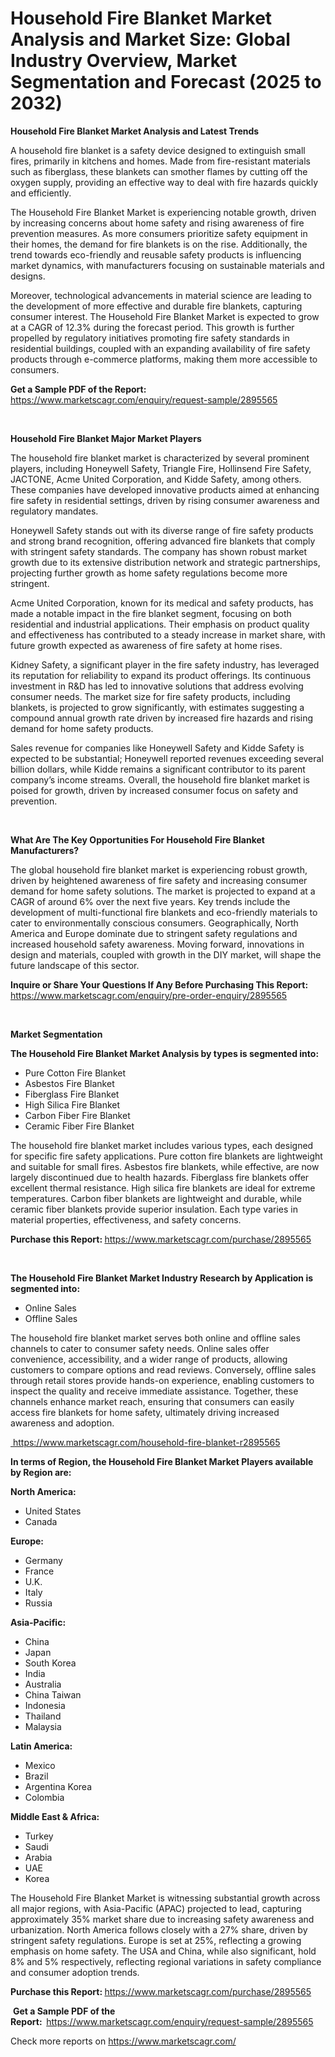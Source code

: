 <p><h1>Household Fire Blanket Market Analysis and Market Size: Global Industry Overview, Market Segmentation and Forecast (2025 to 2032)</h1></p><p><strong>Household Fire Blanket Market Analysis and Latest Trends</strong></p>
<p><p>A household fire blanket is a safety device designed to extinguish small fires, primarily in kitchens and homes. Made from fire-resistant materials such as fiberglass, these blankets can smother flames by cutting off the oxygen supply, providing an effective way to deal with fire hazards quickly and efficiently. </p><p>The Household Fire Blanket Market is experiencing notable growth, driven by increasing concerns about home safety and rising awareness of fire prevention measures. As more consumers prioritize safety equipment in their homes, the demand for fire blankets is on the rise. Additionally, the trend towards eco-friendly and reusable safety products is influencing market dynamics, with manufacturers focusing on sustainable materials and designs. </p><p>Moreover, technological advancements in material science are leading to the development of more effective and durable fire blankets, capturing consumer interest. The Household Fire Blanket Market is expected to grow at a CAGR of 12.3% during the forecast period. This growth is further propelled by regulatory initiatives promoting fire safety standards in residential buildings, coupled with an expanding availability of fire safety products through e-commerce platforms, making them more accessible to consumers.</p></p>
<p><strong>Get a Sample PDF of the Report:&nbsp;</strong> <a href="https://www.marketscagr.com/enquiry/request-sample/2895565?utm_campaign=3096&utm_medium=2&utm_source=Github&utm_content=ia&utm_term=15032025&utm_id=household-fire-blanket">https://www.marketscagr.com/enquiry/request-sample/2895565</a></p>
<p>&nbsp;</p>
<p><strong>Household Fire Blanket Major Market Players</strong></p>
<p><p>The household fire blanket market is characterized by several prominent players, including Honeywell Safety, Triangle Fire, Hollinsend Fire Safety, JACTONE, Acme United Corporation, and Kidde Safety, among others. These companies have developed innovative products aimed at enhancing fire safety in residential settings, driven by rising consumer awareness and regulatory mandates.</p><p>Honeywell Safety stands out with its diverse range of fire safety products and strong brand recognition, offering advanced fire blankets that comply with stringent safety standards. The company has shown robust market growth due to its extensive distribution network and strategic partnerships, projecting further growth as home safety regulations become more stringent.</p><p>Acme United Corporation, known for its medical and safety products, has made a notable impact in the fire blanket segment, focusing on both residential and industrial applications. Their emphasis on product quality and effectiveness has contributed to a steady increase in market share, with future growth expected as awareness of fire safety at home rises.</p><p>Kidney Safety, a significant player in the fire safety industry, has leveraged its reputation for reliability to expand its product offerings. Its continuous investment in R&D has led to innovative solutions that address evolving consumer needs. The market size for fire safety products, including blankets, is projected to grow significantly, with estimates suggesting a compound annual growth rate driven by increased fire hazards and rising demand for home safety products.</p><p>Sales revenue for companies like Honeywell Safety and Kidde Safety is expected to be substantial; Honeywell reported revenues exceeding several billion dollars, while Kidde remains a significant contributor to its parent company’s income streams. Overall, the household fire blanket market is poised for growth, driven by increased consumer focus on safety and prevention.</p></p>
<p>&nbsp;</p>
<p><strong>What Are The Key Opportunities For Household Fire Blanket Manufacturers?</strong></p>
<p><p>The global household fire blanket market is experiencing robust growth, driven by heightened awareness of fire safety and increasing consumer demand for home safety solutions. The market is projected to expand at a CAGR of around 6% over the next five years. Key trends include the development of multi-functional fire blankets and eco-friendly materials to cater to environmentally conscious consumers. Geographically, North America and Europe dominate due to stringent safety regulations and increased household safety awareness. Moving forward, innovations in design and materials, coupled with growth in the DIY market, will shape the future landscape of this sector.</p></p>
<p><strong>Inquire or Share Your Questions If Any Before Purchasing This Report:</strong> <a href="https://www.marketscagr.com/enquiry/pre-order-enquiry/2895565?utm_campaign=3096&utm_medium=2&utm_source=Github&utm_content=ia&utm_term=15032025&utm_id=household-fire-blanket">https://www.marketscagr.com/enquiry/pre-order-enquiry/2895565</a></p>
<p>&nbsp;</p>
<p><strong>Market Segmentation</strong></p>
<p><strong>The Household Fire Blanket Market Analysis by types is segmented into:</strong></p>
<p><ul><li> Pure Cotton Fire Blanket</li><li>Asbestos Fire Blanket</li><li>Fiberglass Fire Blanket</li><li>High Silica Fire Blanket</li><li>Carbon Fiber Fire Blanket</li><li>Ceramic Fiber Fire Blanket</li></ul></p>
<p><p>The household fire blanket market includes various types, each designed for specific fire safety applications. Pure cotton fire blankets are lightweight and suitable for small fires. Asbestos fire blankets, while effective, are now largely discontinued due to health hazards. Fiberglass fire blankets offer excellent thermal resistance. High silica fire blankets are ideal for extreme temperatures. Carbon fiber blankets are lightweight and durable, while ceramic fiber blankets provide superior insulation. Each type varies in material properties, effectiveness, and safety concerns.</p></p>
<p><strong>Purchase this Report:&nbsp;</strong><a href="https://www.marketscagr.com/purchase/2895565?utm_campaign=3096&utm_medium=2&utm_source=Github&utm_content=ia&utm_term=15032025&utm_id=household-fire-blanket">https://www.marketscagr.com/purchase/2895565</a></p>
<p>&nbsp;</p>
<p><strong>The Household Fire Blanket Market Industry Research by Application is segmented into:</strong></p>
<p><ul><li>Online Sales</li><li>Offline Sales</li></ul></p>
<p><p>The household fire blanket market serves both online and offline sales channels to cater to consumer safety needs. Online sales offer convenience, accessibility, and a wider range of products, allowing customers to compare options and read reviews. Conversely, offline sales through retail stores provide hands-on experience, enabling customers to inspect the quality and receive immediate assistance. Together, these channels enhance market reach, ensuring that consumers can easily access fire blankets for home safety, ultimately driving increased awareness and adoption.</p></p>
<p><a href="https://www.marketscagr.com/household-fire-blanket-r2895565?utm_campaign=3096&utm_medium=2&utm_source=Github&utm_content=ia&utm_term=15032025&utm_id=household-fire-blanket">&nbsp;https://www.marketscagr.com/household-fire-blanket-r2895565</a></p>
<p><strong>In terms of Region, the Household Fire Blanket Market Players available by Region are:</strong></p>
<p>
    <p> <strong> North America: </strong>
        <ul>
            <li>United States</li>
            <li>Canada</li>
        </ul>
        </p> 
    <p> <strong> Europe: </strong>
        <ul>
            <li>Germany</li>
            <li>France</li>
            <li>U.K.</li>
            <li>Italy</li>
            <li>Russia</li>
        </ul>
        </p> 
    <p> <strong> Asia-Pacific: </strong>
        <ul>
            <li>China</li>
            <li>Japan</li>
            <li>South Korea</li>
            <li>India</li>
            <li>Australia</li>
            <li>China Taiwan</li>
            <li>Indonesia</li>
            <li>Thailand</li>
            <li>Malaysia</li>
        </ul>
        </p> 
    <p> <strong> Latin America: </strong>
        <ul>
            <li>Mexico</li>
            <li>Brazil</li>
            <li>Argentina Korea</li>
            <li>Colombia</li>
        </ul>
        </p> 
    <p> <strong> Middle East & Africa: </strong>
        <ul>
            <li>Turkey</li>
            <li>Saudi</li>
            <li>Arabia</li>
            <li>UAE</li>
            <li>Korea</li>
        </ul>
    </p>
    </p>
<p><p>The Household Fire Blanket Market is witnessing substantial growth across all major regions, with Asia-Pacific (APAC) projected to lead, capturing approximately 35% market share due to increasing safety awareness and urbanization. North America follows closely with a 27% share, driven by stringent safety regulations. Europe is set at 25%, reflecting a growing emphasis on home safety. The USA and China, while also significant, hold 8% and 5% respectively, reflecting regional variations in safety compliance and consumer adoption trends.</p></p>
<p><strong>Purchase this Report: </strong><a href="https://www.marketscagr.com/purchase/2895565?utm_campaign=3096&utm_medium=2&utm_source=Github&utm_content=ia&utm_term=15032025&utm_id=household-fire-blanket">https://www.marketscagr.com/purchase/2895565</a></p>
<p>&nbsp;<strong>Get a Sample PDF of the Report:&nbsp;&nbsp;</strong><a href="https://www.marketscagr.com/enquiry/request-sample/2895565?utm_campaign=3096&utm_medium=2&utm_source=Github&utm_content=ia&utm_term=15032025&utm_id=household-fire-blanket">https://www.marketscagr.com/enquiry/request-sample/2895565</a></p>
<p><strong></strong></p>
<p>Check more reports on <a href="https://www.marketscagr.com/?utm_campaign=3096&utm_medium=2&utm_source=Github&utm_content=ia&utm_term=15032025&utm_id=household-fire-blanket">https://www.marketscagr.com/</a></p>